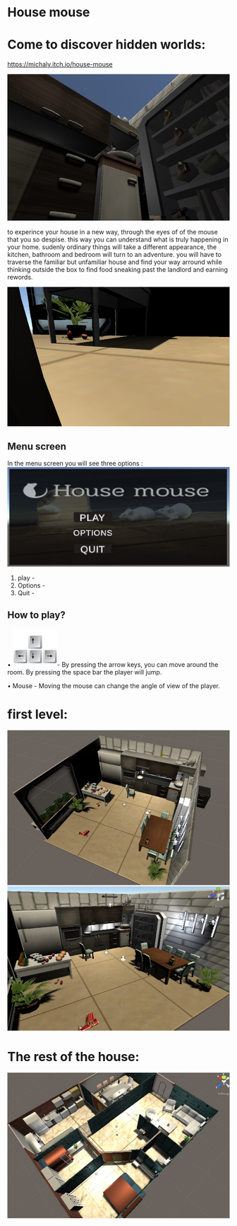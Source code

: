 # House mouse 
# Come to discover hidden worlds:
 
 https://michaly.itch.io/house-mouse
 
![](images/mouseView1.jpg)

to experince your house in a new way, through the eyes of of the mouse that you so despise. this way you can understand what is truly happening in your home. sudenly ordinary things will take a different appearance, the kitchen, bathroom and bedroom will turn to an adventure. you will have to traverse the familiar but unfamiliar house and find your way arround while thinking outside the box to find food sneaking past the landlord and earning rewords.  
 
 ![](images/mouseView3.jpg)
 
## Menu screen

In the menu screen you will see three options : 
 ![](images/menu.jpg)
1. play - 
2. Options - 
3. Quit - 
 
 ## How to play?

•  ![](images/keys.jpg)- By pressing the arrow keys, you can move around the room.
By pressing the space bar the player will jump.

• Mouse - Moving the mouse can change the angle of view of the player.


 # first level:
![](images/1.jpg)
![](images/2.jpg)

# The rest of the house:
![](images/house.jpg)

